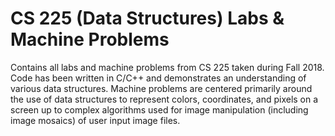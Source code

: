 # CS 225 (Data Structures) Labs & Machine Problems

Contains all labs and machine problems from CS 225 taken during Fall 2018.  Code has been written in C/C++ and demonstrates an understanding of various data structures.  Machine problems are centered primarily around the use of data structures to represent colors, coordinates, and pixels on a screen up to complex algorithms used for image manipulation (including image mosaics) of user input image files.